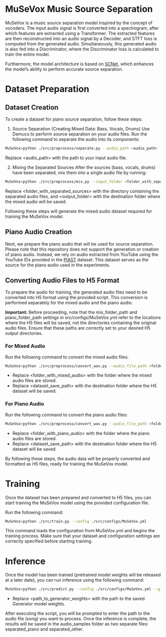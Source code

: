 # MuSeVox Music Source Separation
MuSeVox is a music source separation model inspired by the concept of vocoders. The input audio signal is first converted into a spectrogram, after which features are extracted using a Transformer. The extracted features are then reconstructed into an audio signal by a Decoder, and STFT loss is computed from the generated audio. Simultaneously, this generated audio is also fed into a Discriminator, where the Discriminator loss is calculated to train the entire model.

Furthermore, the model architecture is based on [SCNet](https://arxiv.org/abs/2401.13276), which enhances the model’s ability to perform accurate source separation.

# Dataset Preparation
## Dataset Creation
To create a dataset for piano source separation, follow these steps:

1. Source Separation (Creating Mixed Data: Bass, Vocals, Drums)
Use Demucs to perform source separation on your audio files. Run the following command to separate the audio into its components:

```bash
MuSeVox>python ./src/preprocess/separate.py --audio_path <audio_path>
```
Replace <audio_path> with the path to your input audio file.

2. Mixing the Separated Sources
After the sources (bass, vocals, drums) have been separated, mix them into a single audio file by running:
```bash
MuSeVox>python ./src/preprocess/mix.py --input_folder <folder_with_separated_sources> --output_folder <output_folder> --sampling_rate 22050
```
Replace <folder_with_separated_sources> with the directory containing the separated audio files, and <output_folder> with the destination folder where the mixed audio will be saved.

Following these steps will generate the mixed audio dataset required for training the MuSeVox model.

## Piano Audio Creation
Next, we prepare the piano audio that will be used for source separation. Please note that this repository does not support the generation or creation of piano audio. Instead, we rely on audio extracted from YouTube using the YouTube IDs provided in the [PIAST](https://hayeonbang.github.io/PIAST_dataset/) dataset. This dataset serves as the source for the piano audio used in the experiments.

## Converting Audio Files to H5 Format
To prepare the audio for training, the generated audio files need to be converted into H5 format using the provided script. This conversion is performed separately for the mixed audio and the piano audio.

**Important:**
Before proceeding, note that the mix_folder_path and piano_folder_path settings in src/configs/MuSeVox.yml refer to the locations where the H5 files will be saved, not the directories containing the original audio files. Ensure that these paths are correctly set to your desired H5 output directories.

### For Mixed Audio
Run the following command to convert the mixed audio files:

```bash
MuSeVox>python ./src/preprocess/convert_wav.py --audio_file_path <folder_with_mixed_audio> --sampling_rate 22050 --source mix --dataset_path <dataset_save_path>
```

- Replace <folder_with_mixed_audio> with the folder where the mixed audio files are stored.
- Replace <dataset_save_path> with the destination folder where the H5 dataset will be saved.

### For Piano Audio
Run the following command to convert the piano audio files:

```bash
MuSeVox>python ./src/preprocess/convert_wav.py --audio_file_path <folder_with_piano_audio> --sampling_rate 22050 --source piano --dataset_path <dataset_save_path>
```

- Replace <folder_with_piano_audio> with the folder where the piano audio files are stored.
- Replace <dataset_save_path> with the destination folder where the H5 dataset will be saved.

By following these steps, the audio data will be properly converted and formatted as H5 files, ready for training the MuSeVox model.


# Training
Once the dataset has been prepared and converted to H5 files, you can start training the MuSeVox model using the provided configuration file.

Run the following command:

```bash
MuSeVox>python ./src/train.py --config ./src/configs/MuSeVox.yml
```
This command loads the configuration from MuSeVox.yml and begins the training process. Make sure that your dataset and configuration settings are correctly specified before starting training.


# Inference
Once the model has been trained (pretrained model weights will be released at a later date), you can run inference using the following command:

```bash
MuSeVox>python ./src/predict.py --config ./src/configs/MuSeVox.yml --g_checkpoint_path <path_to_generator_weights>
```

- Replace <path_to_generator_weights> with the path to the saved Generator model weights.

After executing the script, you will be prompted to enter the path to the audio file (song) you want to process. Once the inference is complete, the results will be saved in the audio_samples folder as two separate files: separated_piano and separated_other.
